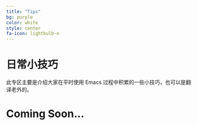 ```yaml
---
title: "Tips"
bg: purple
color: white
style: center
fa-icon: lightbulb-o
---
```


# 日常小技巧

此专区主要是介绍大家在平时使用 Emacs 过程中积累的一些小技巧，也可以是翻译老外的。

# Coming Soon...
